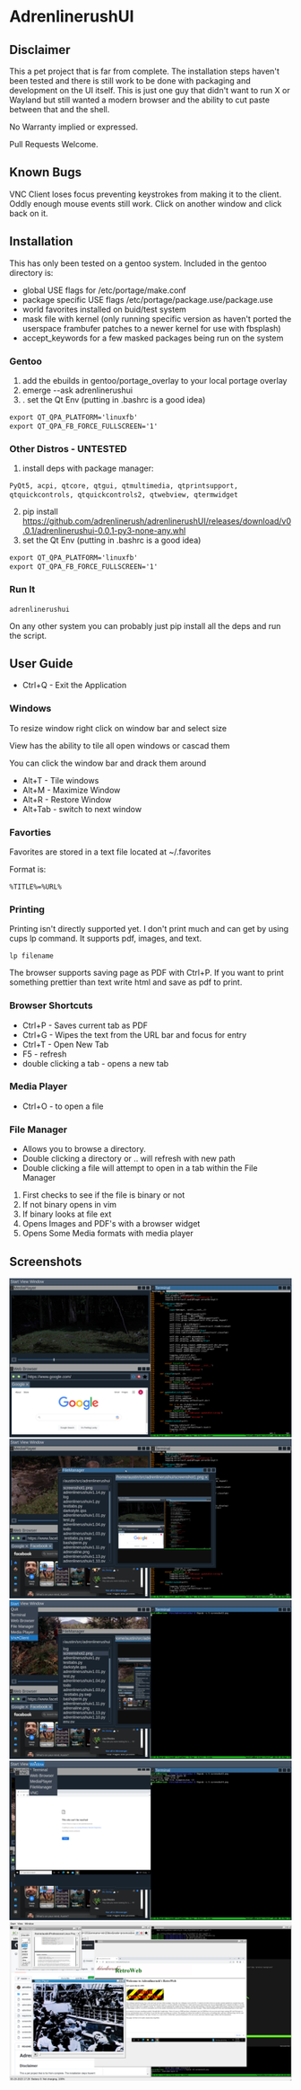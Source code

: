 # AdrenlinerushUI

## Disclaimer

This a pet project that is far from complete.  The installation steps haven't been tested and there is still work to be done with packaging and development on the UI itself.  This is just one guy that didn't want to run X or Wayland but still wanted a modern browser and the ability to cut paste between that and the shell.

No Warranty implied or expressed.  

Pull Requests Welcome.

## Known Bugs

VNC Client loses focus preventing keystrokes from making it to the client.  Oddly enough mouse events still work.  Click on another window and click back on it.

## Installation

This has only been tested on a gentoo system.  Included in the gentoo directory is:

- global USE flags for /etc/portage/make.conf
- package specific USE flags /etc/portage/package.use/package.use
- world favorites installed on buid/test system
- mask file with kernel (only running specific version as haven't ported the userspace frambufer patches to a newer kernel for use with fbsplash)
- accept_keywords for a few masked packages being run on the system


### Gentoo

1. add the ebuilds in gentoo/portage_overlay to your local portage overlay
2. emerge --ask adrenlinerushui
3. . set the Qt Env (putting in .bashrc is a good idea)
```
export QT_QPA_PLATFORM='linuxfb'
export QT_QPA_FB_FORCE_FULLSCREEN='1'
```

### Other Distros - UNTESTED

1. install deps with package manager:
```
PyQt5, acpi, qtcore, qtgui, qtmultimedia, qtprintsupport, qtquickcontrols, qtquickcontrols2, qtwebview, qtermwidget
```
2. pip install https://github.com/adrenlinerush/adrenlinerushUI/releases/download/v0.0.1/adrenlinerushui-0.0.1-py3-none-any.whl
3. set the Qt Env (putting in .bashrc is a good idea)
```
export QT_QPA_PLATFORM='linuxfb'
export QT_QPA_FB_FORCE_FULLSCREEN='1'
```

### Run It

```
adrenlinerushui
```

On any other system you can probably just pip install all the deps and run the script.

## User Guide

- Ctrl+Q - Exit the Application

### Windows

To resize window right click on window bar and select size

View has the ability to tile all open windows or cascad them

You can click the window bar and drack them around

- Alt+T - Tile windows
- Alt+M - Maximize Window
- Alt+R - Restore Window
- Alt+Tab - switch to next window

### Favorties

Favorites are stored in a text file located at ~/.favorites

Format is:
```
%TITLE%=%URL%
```
### Printing

Printing isn't directly supported yet.  I don't print much and can get by using cups lp command.  It supports pdf, images, and text.
```
lp filename
```

The browser supports saving page as PDF with Ctrl+P.  If you want to print something prettier than text write html and save as pdf to print.

### Browser Shortcuts

- Ctrl+P - Saves current tab as PDF
- Ctrl+G - Wipes the text from the URL bar and focus for entry
- Ctrl+T - Open New Tab
- F5 - refresh
- double clicking a tab - opens a new tab

### Media Player

- Ctrl+O - to open a file

### File Manager 

- Allows you to browse a directory.
- Double clicking a directory or .. will refresh with new path
- Double clicking a file will attempt to open in a tab within the File Manager
1. First checks to see if the file is binary or not
2. If not binary opens in vim
3. If binary looks at file ext
4. Opens Images and PDF's with a browser widget
5. Opens Some Media formats with media player


## Screenshots

![Screenshot 1](screenshot1.png)
![Screenshot 2](screenshot2.png)
![Screenshot 3](screenshot3.png)
![Screenshot 4](screenshot4.png)
![Screenshot 5](screenshot5.png)
